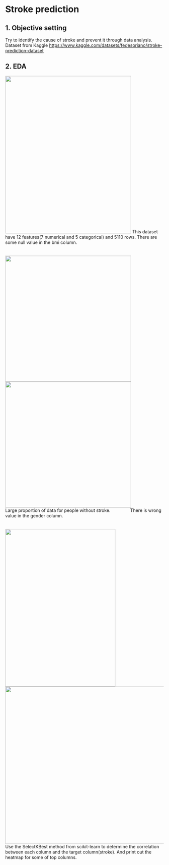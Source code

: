 # Stroke prediction

## 1. Objective setting
Try to identify the cause of stroke and prevent it through data analysis.</br>
Dataset from Kaggle https://www.kaggle.com/datasets/fedesoriano/stroke-prediction-dataset
## 2. EDA
<img src="https://user-images.githubusercontent.com/33173280/223042237-eae0584d-a9ad-43f0-9a3f-b4e6a21459cd.png" width="400" height="500">
This dataset have 12 features(7 numerical and 5 categorical) and 5110 rows. There are some null value in the bmi column.
</br></br></br>
<div>
<img src="https://user-images.githubusercontent.com/33173280/224318912-52c03b5d-2c22-40cb-9a9d-3af149545555.png" width="400" height="400">
<img src="https://user-images.githubusercontent.com/33173280/224319198-a46cc75b-92eb-4a97-ac5c-e2379fe1c1ed.png" width="400" height="400">
</div>
Large proportion of data for people without stroke. &nbsp&nbsp&nbsp&nbsp&nbsp&nbsp&nbsp&nbsp&nbsp&nbsp&nbsp&nbsp&nbsp&nbsp There is wrong value in the gender column.</br></br></br>
<div>
<img src="https://user-images.githubusercontent.com/33173280/224352010-57468e1b-e20f-43e8-aab3-b3c9128db9e7.png" width="350" height="500">
<img src="https://user-images.githubusercontent.com/33173280/224349406-4bf2b5c6-64a8-440d-b91a-dc27fee9eee1.png" width="600" height="500">
</div>
Use the SelectKBest method from scikit-learn to determine the correlation between each column and the target column(stroke). And print out the heatmap for some of top columns.
</br></br></br>
